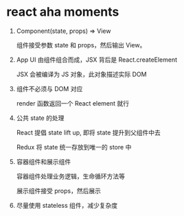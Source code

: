# react aha moments

1. Component(state, props) => View

   组件接受参数 state 和 props，然后输出 View。

2. App UI 由组件组合而成，JSX 背后是 React.createElement

   JSX 会被编译为 JS 对象，此对象描述实际 DOM

3. 组件不必须与 DOM 对应

   render 函数返回一个 React element 就行

4. 公共 state 的处理

   React 提倡 state lift up, 即将 state 提升到父组件中去

   Redux 将 state 统一存放到唯一的 store 中

5. 容器组件和展示组件

   容器组件处理业务逻辑，生命循环方法等

   展示组件接受 props，然后展示

6. 尽量使用 stateless 组件，减少复杂度
